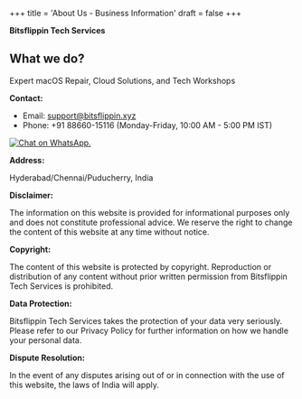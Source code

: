 +++
title = 'About Us - Business Information'
draft = false
+++

**Bitsflippin Tech Services**

## What we do? 

Expert macOS Repair, Cloud Solutions, and Tech Workshops

**Contact:**

* Email: support@bitsflippin.xyz
* Phone: +91 88660-15116 (Monday-Friday, 10:00 AM - 5:00 PM IST)


[![Chat on WhatsApp.](/images/WhatsAppButtonGreenSmall.svg)](https://wa.me/918866015116)


**Address:**

Hyderabad/Chennai/Puducherry, India

**Disclaimer:**

The information on this website is provided for informational purposes only and does not constitute professional advice. We reserve the right to change the content of this website at any time without notice.

**Copyright:**

The content of this website is protected by copyright. Reproduction or distribution of any content without prior written permission from Bitsflippin Tech Services is prohibited.

**Data Protection:**

Bitsflippin Tech Services takes the protection of your data very seriously. Please refer to our Privacy Policy for further information on how we handle your personal data.

**Dispute Resolution:**

In the event of any disputes arising out of or in connection with the use of this website, the laws of India will apply.


